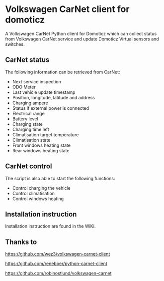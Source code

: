# Volkswagen CarNet client for domoticz
A Volkswagen CarNet Python client for Domoticz which can collect status from Volkswagen CarNet service and update Domoticz Virtual sensors and switches.

## CarNet status
The following information can be retrieved from CarNet:
* Next service inspection
* ODO Meter
* Last vehicle update timestamp
* Position, longitude, latitude and address
* Charging ampere
* Status if external power is connected
* Electrical range
* Battery level
* Charging state
* Charging time left
* Climatisation target temperature
* Climatisation state
* Front windows heating state
* Rear windows heating state

## CarNet control
The script is also able to start the following functions:
* Control charging the vehicle
* Control climatisation
* Control windows heating

## Installation instruction
Installation instruction are found in the WiKi.

## Thanks to

https://github.com/wez3/volkswagen-carnet-client

https://github.com/reneboer/python-carnet-client

https://github.com/robinostlund/volkswagen-carnet
